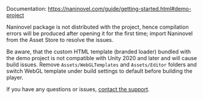 Documentation: https://naninovel.com/guide/getting-started.html#demo-project

Naninovel package is not distributed with the project, hence compilation errors will be produced after opening it for the first time; import Naninovel from the Asset Store to resolve the issues.

Be aware, that the custom HTML template (branded loader) bundled with the demo project is not compatible with Unity 2020 and later and will cause build issues. Remove `Assets/WebGLTemplates` and `Assets/Editor` folders and switch WebGL template under build settings to default before building the player.

If you have any questions or issues, [contact the support](https://naninovel.com/support).
